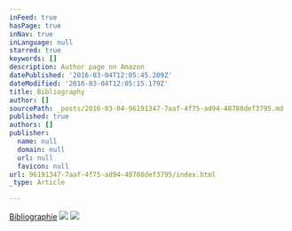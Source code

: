 ```yaml
---
inFeed: true
hasPage: true
inNav: true
inLanguage: null
starred: true
keywords: []
description: Author page on Amazon
datePublished: '2016-03-04T12:05:45.209Z'
dateModified: '2016-03-04T12:05:15.179Z'
title: Bibliography
author: []
sourcePath: _posts/2016-03-04-96191347-7aaf-4f75-ad94-48788def3795.md
published: true
authors: []
publisher:
  name: null
  domain: null
  url: null
  favicon: null
url: 96191347-7aaf-4f75-ad94-48788def3795/index.html
_type: Article

---
```

[Bibliographie][0]
![](https://the-grid-user-content.s3-us-west-2.amazonaws.com/f49e9d21-dfc3-4d2f-9c8d-2c91ca6d39be.png)
![](https://the-grid-user-content.s3-us-west-2.amazonaws.com/cac4c11f-c409-4f32-9025-cca14d04a42c.png)

[0]: amazon.com/author/bertier_luyt